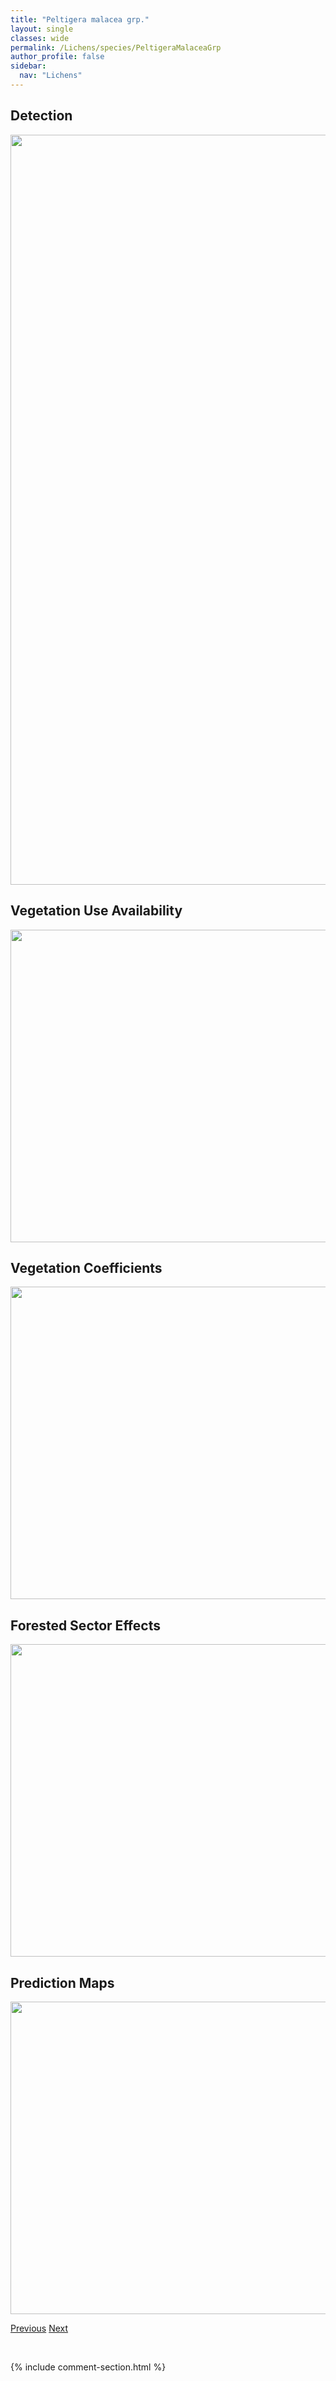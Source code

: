 ```yaml
---
title: "Peltigera malacea grp."
layout: single
classes: wide
permalink: /Lichens/species/PeltigeraMalaceaGrp
author_profile: false
sidebar:
  nav: "Lichens"
---
```


<h2>Detection</h2>

<a href="https://drive.google.com/uc?export=view&id=1sqC7VWj81Ps0GaKvCUbZIe67-eF3OPp2">
<img src="https://drive.google.com/uc?export=view&id=1sqC7VWj81Ps0GaKvCUbZIe67-eF3OPp2" height = "1200" width = "800">
</a>


<h2>Vegetation Use Availability</h2>

<a href="https://drive.google.com/uc?export=view&id=1IDTxCxcRMXDP5nCXM4YNzRWAr4LnDPt6">
<img src="https://drive.google.com/uc?export=view&id=1IDTxCxcRMXDP5nCXM4YNzRWAr4LnDPt6" height = "500" width = "1000">
</a>


<h2>Vegetation Coefficients</h2>

<a href="https://drive.google.com/uc?export=view&id=17tlUMRgmOmD4_tWrOl-tUHWs9rXJiGLC">
<img src="https://drive.google.com/uc?export=view&id=17tlUMRgmOmD4_tWrOl-tUHWs9rXJiGLC" height = "500" width = "1000">
</a>


<h2>Forested Sector Effects</h2>

<a href="https://drive.google.com/uc?export=view&id=1sgtBbFAkHHyTbNL8Ud5AyZ1RmfUZGZYY">
<img src="https://drive.google.com/uc?export=view&id=1sgtBbFAkHHyTbNL8Ud5AyZ1RmfUZGZYY" height = "500" width = "1000">
</a>


<h2>Prediction Maps</h2>

<a href="https://drive.google.com/uc?export=view&id=1rGfdvTWhC8ynRrJKvtyei5V97Vv209sT">
<img src="https://drive.google.com/uc?export=view&id=1rGfdvTWhC8ynRrJKvtyei5V97Vv209sT" height = "500" width = "1000">
</a>


<a href="/DevelopmentWebsite/Lichens/species/PeltigeraLeucophlebiaGrp" class="pagination--pager" title="Peltigera leucophlebia grp.">Previous</a> <a href="/DevelopmentWebsite/Lichens/species/PeltigeraNeckeri" class="pagination--pager" title="Peltigera neckeri">Next</a>

<p>&nbsp;</p>

{% include comment-section.html %}
